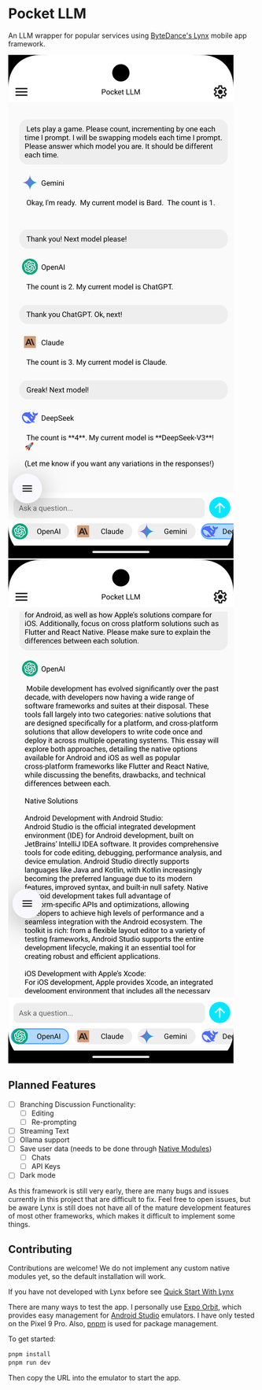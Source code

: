 # Pocket LLM

An LLM wrapper for popular services using [ByteDance's Lynx](https://lynxjs.org/) mobile app framework.

![More then one model can be used in a single chat](./src/assets/model-switching.png)
![Can scroll though long amounts of text](./src/assets/text-scroll.png)

## Planned Features

- [ ] Branching Discussion Functionality:
  - [ ] Editing
  - [ ] Re-prompting
- [ ] Streaming Text
- [ ] Ollama support
- [ ] Save user data (needs to be done through [Native Modules](https://lynxjs.org/guide/use-native-modules.html))
  - [ ] Chats 
  - [ ] API Keys
- [ ] Dark mode

As this framework is still very early, there are many bugs and issues currently in this project that are difficult to fix. Feel free to open issues, but be aware Lynx is still does not have all of the mature development features of most other frameworks, which makes it difficult to implement some things.  

## Contributing

Contributions are welcome! We do not implement any custom native modules yet, so the default installation will work.

If you have not developed with Lynx before see [Quick Start With Lynx](https://lynxjs.org/guide/start/quick-start.html)

There are many ways to test the app. I personally use [Expo Orbit](https://expo.dev/orbit), which provides easy management for [Android Studio](https://developer.android.com/studio) emulators. I have only tested on the Pixel 9 Pro. Also, [pnpm](https://pnpm.io/) is used for package management.

To get started:
```bash
pnpm install
pnpm run dev
```

Then copy the URL into the emulator to start the app.